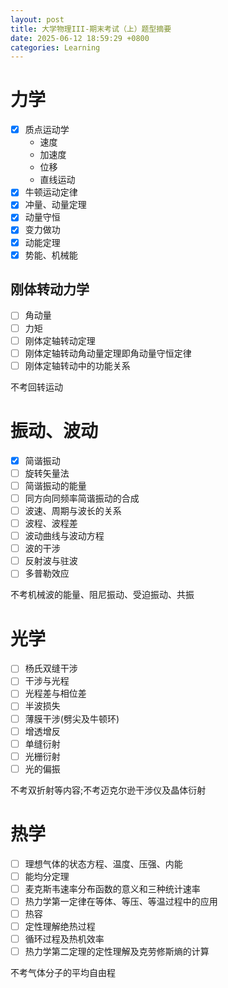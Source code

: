 ```yaml
---
layout: post
title: 大学物理III-期末考试（上）题型摘要
date: 2025-06-12 18:59:29 +0800
categories: Learning
---
```

# 力学

- [x] 质点运动学
    - 速度
    - 加速度
    - 位移
    - 直线运动
- [x] 牛顿运动定律
- [x] 冲量、动量定理
- [x] 动量守恒
- [x] 变力做功
- [x] 动能定理
- [x] 势能、机械能

## 刚体转动力学

- [ ] 角动量
- [ ] 力矩
- [ ] 刚体定轴转动定理
- [ ] 刚体定轴转动角动量定理即角动量守恒定律
- [ ] 刚体定轴转动中的功能关系

不考回转运动

# 振动、波动

- [x] 简谐振动
- [ ] 旋转矢量法
- [ ] 简谐振动的能量
- [ ] 同方向同频率简谐振动的合成
- [ ] 波速、周期与波长的关系
- [ ] 波程、波程差
- [ ] 波动曲线与波动方程
- [ ] 波的干涉
- [ ] 反射波与驻波
- [ ] 多普勒效应

不考机械波的能量、阻尼振动、受迫振动、共振

# 光学

- [ ] 杨氏双缝干涉
- [ ] 干涉与光程
- [ ] 光程差与相位差
- [ ] 半波损失
- [ ] 薄膜干涉(劈尖及牛顿环)
- [ ] 增透增反
- [ ] 单缝衍射
- [ ] 光栅衍射
- [ ] 光的偏振

不考双折射等内容;不考迈克尔逊干涉仪及晶体衍射

# 热学

- [ ] 理想气体的状态方程、温度、压强、内能
- [ ] 能均分定理
- [ ] 麦克斯韦速率分布函数的意义和三种统计速率
- [ ] 热力学第一定律在等体、等压、等温过程中的应用
- [ ] 热容
- [ ] 定性理解绝热过程
- [ ] 循环过程及热机效率
- [ ] 热力学第二定理的定性理解及克劳修斯熵的计算

不考气体分子的平均自由程